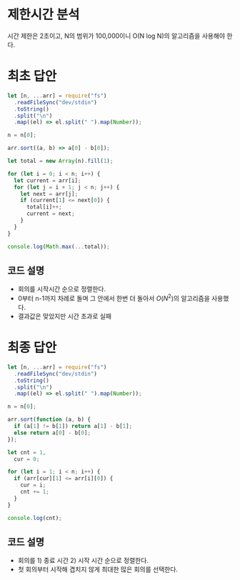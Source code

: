 # 제한시간 분석
시간 제한은 2초이고, N의 범위가 100,000이니 O(N log N)의 알고리즘을 사용해야 한다.

# 최초 답안
```js
let [n, ...arr] = require("fs")
  .readFileSync("dev/stdin")
  .toString()
  .split("\n")
  .map((el) => el.split(" ").map(Number));

n = n[0];

arr.sort((a, b) => a[0] - b[0]);

let total = new Array(n).fill(1);

for (let i = 0; i < n; i++) {
  let current = arr[i];
  for (let j = i + 1; j < n; j++) {
    let next = arr[j];
    if (current[1] <= next[0]) {
      total[i]++;
      current = next;
    }
  }
}

console.log(Math.max(...total));
```

## 코드 설명
- 회의를 시작시간 순으로 정렬한다.
- 0부터 n-1까지 차례로 돌며 그 안에서 한번 더 돌아서 $O(N^2)$의 알고리즘을 사용했다.
- 결과값은 맞았지만 시간 초과로 실패

# 최종 답안
```js
let [n, ...arr] = require("fs")
  .readFileSync("dev/stdin")
  .toString()
  .split("\n")
  .map((el) => el.split(" ").map(Number));

n = n[0];

arr.sort(function (a, b) {
  if (a[1] != b[1]) return a[1] - b[1];
  else return a[0] - b[0];
});

let cnt = 1,
  cur = 0;

for (let i = 1; i < n; i++) {
  if (arr[cur][1] <= arr[i][0]) {
    cur = i;
    cnt += 1;
  }
}

console.log(cnt);
```

## 코드 설명
- 회의를 1) 종료 시간 2) 시작 시간 순으로 정렬한다.
- 첫 회의부터 시작해 겹치지 않게 최대한 많은 회의를 선택한다.
